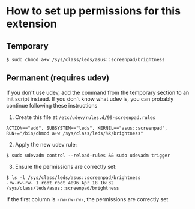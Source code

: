 # How to set up permissions for this extension

## Temporary

```shell
$ sudo chmod a+w /sys/class/leds/asus::screenpad/brightness
```

## Permanent (requires udev)

If you don't use udev, add the command from the temporary section to an init script instead. If you don't know what udev is, you can probably continue following these instructions

1. Create this file at `/etc/udev/rules.d/99-screenpad.rules`

```udev
ACTION=="add", SUBSYSTEM=="leds", KERNEL=="asus::screenpad", RUN+="/bin/chmod a+w /sys/class/leds/%k/brightness"
```

2. Apply the new udev rule:

```shell
$ sudo udevadm control --reload-rules && sudo udevadm trigger
```

3. Ensure the permissions are correctly set:

```shell
$ ls -l /sys/class/leds/asus::screenpad/brightness
-rw-rw-rw- 1 root root 4096 Apr 18 16:32 /sys/class/leds/asus::screenpad/brightness
```

If the first column is `-rw-rw-rw-`, the permissions are correctly set
